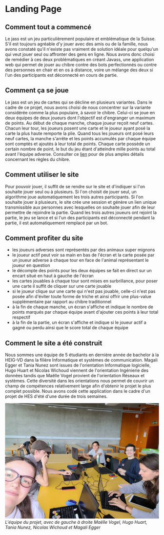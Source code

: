 # Landing Page

## Comment tout a commencé
Le jass est un jeu particulièrement populaire et emblématique de la Suisse. S'il est toujours agréable d'y jouer avec des amis ou de la famille, nous avons constaté qu'il n'existe pas vraiment de
solution idéale pour quelqu'un qui veut jouer seul ou affronter des gens en ligne. Nous avons donc choisi de remédier à ces deux problématiques en créant Javass,
une application web qui permet de jouer au chibre contre des bots perfectionnés ou contre des personnes en chair et en os à distance, voire un mélange des deux si l'un des participants est déconnecté en cours de partie.

## Comment ça se joue
Le jass est un jeu de cartes qui se décline en plusieurs variantes. Dans le cadre de ce projet, nous avons choisi de nous concentrer sur la variante considérée comme la plus populaire, à savoir le chibre. Celui-ci se joue en deux équipes de deux joueurs dont l'objectif est d'engranger un maximum de points.
Au début de chaque manche, chaque joueur reçoit neuf cartes. Chacun leur tour, les joueurs posent une carte et le joueur ayant posé la carte la plus haute remporte la plie. Quand tous les joueurs ont posé leurs neuf cartes, la manche s'arrête et les points accumulés par chaque équipe sont comptés et ajoutés à leur total de points. 
Chaque carte possède un certain nombre de point, le but du jeu étant d'atteindre mille points au total avant l'équipe adverse. Consulter ce [lien](https://www.swisslos.ch/fr/jass/informations/les-regles-du-jass/le-chibre.html "Règles du chibre") pour de plus amples détails concernant les règles du chibre.

## Comment utiliser le site
Pour pouvoir jouer, il suffit de se rendre sur le site et d'indiquer si l'on souhaite jouer seul ou à plusieurs. Si l'on choisit de jouer seul, un algorithme 
joue automatiquement les trois autres participants. 
Si l'on souhaite jouer à plusieurs, le site crée une session et génère un lien unique transmissible aux personnes avec lesquelles on souhaite jouer afin de leur permettre de rejoindre la partie. Quand les trois autres joueurs ont rejoint la partie, le jeu se lance et si l'un des participants est déconnecté pendant la partie, il est automatiquement remplacé par un bot.

## Comment profiter du site
- les joueurs adverses sont représentés par des animaux super mignons
- le joueur actif peut voir sa main en bas de l'écran et la carte posée par un joueur adverse à chaque tour en face de l'animal représentant le joueur en question
- le décompte des points pour les deux équipes se fait en direct sur un encart situé en haut à gauche de l'écran
- les cartes jouables à chaque tour sont mises en surbrillance, pour poser une carte il suffit de cliquer sur une carte jouable
- si le joueur clique sur une carte qui n'est pas jouable, celle-ci n'est pas posée afin d'éviter toute forme de triche et ainsi offrir une plus-value supplémentaire par rapport au chibre traditionnel
- à la fin de chaque manche, un écran s'affiche et indique le nombre de points marqués par chaque équipe avant d'ajouter ces points à leur total respectif
- à la fin de la partie, un écran s'affiche et indique si le joueur actif a gagné ou perdu ainsi que le score total de chaque équipe

## Comment le site a été construit
Nous sommes une équipe de 5 étudiants en dernière année de bachelor à la HEIG-VD dans la filière Informatique et systèmes de communication. Magali Egger et Tania Nunez sont issues de l'orientation Informatique logicielle, Hugo Huart et Nicolas Wichoud viennent de l'orientation Ingénierie des données tandis que Maëlle Vogel provient de l'orientation Réseaux et systèmes. Cette diversité dans les orientations nous permet de couvrir un champ de compétences relativement large afin d'obtenir le projet le plus complet possible. Nous avons codé cette application dans le cadre d'un projet de HES d'été d'une durée de trois semaines.

![](groupe.jpg)
*L'équipe du projet, avec de gauche à droite Maëlle Vogel, Hugo Huart, Tania Nunez, Nicolas Wichoud et Magali Egger*
